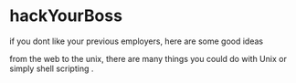 # hackYourBoss
if you dont like your previous employers, here are some good ideas

from the web to the unix, there are many things you could do with Unix or simply shell scripting .
